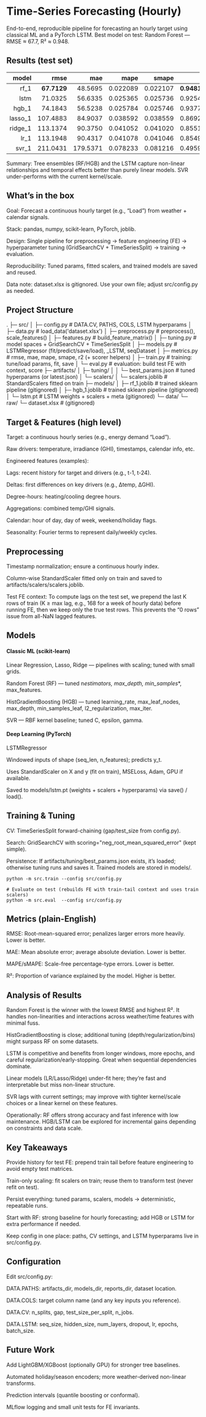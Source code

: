 # Time-Series Forecasting (Hourly)

End-to-end, reproducible pipeline for forecasting an hourly target using classical ML and a PyTorch LSTM.
Best model on test: Random Forest — RMSE ≈ 67.7, R² ≈ 0.948.

## Results (test set)

|   model |        rmse |      mae |     mape |    smape |           r2 |
| ------: | ----------: | -------: | -------: | -------: | -----------: |
|    rf_1 | **67.7129** |  48.5695 | 0.022089 | 0.022107 | **0.948109** |
|    lstm |     71.0325 |  56.6335 | 0.025365 | 0.025736 |     0.925414 |
|   hgb_1 |     74.1843 |  56.5238 | 0.025784 | 0.025746 |     0.937716 |
| lasso_1 |    107.4883 |  84.9037 | 0.038592 | 0.038559 |     0.869241 |
| ridge_1 |    113.1374 |  90.3750 | 0.041052 | 0.041020 |     0.855135 |
|    lr_1 |    113.1948 |  90.4317 | 0.041078 | 0.041046 |     0.854988 |
|   svr_1 |    211.0431 | 179.5371 | 0.078233 | 0.081216 |     0.495928 |

Summary: Tree ensembles (RF/HGB) and the LSTM capture non-linear relationships and temporal effects better than purely linear models. SVR under-performs with the current kernel/scale.

## What’s in the box

Goal: Forecast a continuous hourly target (e.g., “Load”) from weather + calendar signals.

Stack: pandas, numpy, scikit-learn, PyTorch, joblib.

Design: Single pipeline for preprocessing → feature engineering (FE) → hyperparameter tuning (GridSearchCV + TimeSeriesSplit) → training → evaluation.

Reproducibility: Tuned params, fitted scalers, and trained models are saved and reused.

Data note: dataset.xlsx is gitignored. Use your own file; adjust src/config.py as needed.

## Project Structure

.
├─ src/
│  ├─ config.py            # DATA.CV, PATHS, COLS, LSTM hyperparams
│  ├─ data.py              # load_data('dataset.xlsx')
│  ├─ preprocess.py        # preprocess(), scale_features()
│  ├─ features.py          # build_feature_matrix()
│  ├─ tuning.py            # model spaces + GridSearchCV + TimeSeriesSplit
│  ├─ models.py            # LSTMRegressor (fit/predict/save/load), _LSTM, seqDataset
│  ├─ metrics.py           # rmse, mae, mape, smape, r2 (+ scorer helpers)
│  ├─ train.py             # training: tune/load params, fit, save
│  └─ eval.py              # evaluation: build test FE with context, score
├─ artifacts/
│  ├─ tuning/
│  │  └─ best_params.json  # tuned hyperparams (or latest.json)
│  └─ scalers/
│     └─ scalers.joblib    # StandardScalers fitted on train
├─ models/
│  ├─ rf_1.joblib          # trained sklearn pipeline (gitignored)
│  ├─ hgb_1.joblib         # trained sklearn pipeline (gitignored)
│  └─ lstm.pt              # LSTM weights + scalers + meta (gitignored)
└─ data/
   └─ raw/
      └─ dataset.xlsx      # (gitignored)


## Target & Features (high level)

Target: a continuous hourly series (e.g., energy demand “Load”).

Raw drivers: temperature, irradiance (GHI), timestamps, calendar info, etc.

Engineered features (examples):

Lags: recent history for target and drivers (e.g., t-1, t-24).

Deltas: first differences on key drivers (e.g., Δtemp, ΔGHI).

Degree-hours: heating/cooling degree hours.

Aggregations: combined temp/GHI signals.

Calendar: hour of day, day of week, weekend/holiday flags.

Seasonality: Fourier terms to represent daily/weekly cycles.

## Preprocessing

Timestamp normalization; ensure a continuous hourly index.

Column-wise StandardScaler fitted only on train and saved to artifacts/scalers/scalers.joblib.

Test FE context: To compute lags on the test set, we prepend the last K rows of train (K ≥ max lag, e.g., 168 for a week of hourly data) before running FE, then we keep only the true test rows. This prevents the “0 rows” issue from all-NaN lagged features.

## Models

#### Classic ML (scikit-learn)

Linear Regression, Lasso, Ridge — pipelines with scaling; tuned with small grids.

Random Forest (RF) — tuned n*estimators, max_depth, min_samples*\*, max_features.

HistGradientBoosting (HGB) — tuned learning_rate, max_leaf_nodes, max_depth, min_samples_leaf, l2_regularization, max_iter.

SVR — RBF kernel baseline; tuned C, epsilon, gamma.

#### Deep Learning (PyTorch)

LSTMRegressor

Windowed inputs of shape (seq_len, n_features); predicts y_t.

Uses StandardScaler on X and y (fit on train), MSELoss, Adam, GPU if available.

Saved to models/lstm.pt (weights + scalers + hyperparams) via save() / load().

## Training & Tuning

CV: TimeSeriesSplit forward-chaining (gap/test_size from config.py).

Search: GridSearchCV with scoring="neg_root_mean_squared_error" (kept simple).

Persistence: If artifacts/tuning/best_params.json exists, it’s loaded; otherwise tuning runs and saves it. Trained models are stored in models/.

```# Train (tunes if no best_params.json yet; fits models; saves artifacts)
python -m src.train --config src/config.py

# Evaluate on test (rebuilds FE with train-tail context and uses train scalers)
python -m src.eval  --config src/config.py
```

## Metrics (plain-English)

RMSE: Root-mean-squared error; penalizes larger errors more heavily. Lower is better.

MAE: Mean absolute error; average absolute deviation. Lower is better.

MAPE/sMAPE: Scale-free percentage-type errors. Lower is better.

R²: Proportion of variance explained by the model. Higher is better.

## Analysis of Results

Random Forest is the winner with the lowest RMSE and highest R². It handles non-linearities and interactions across weather/time features with minimal fuss.

HistGradientBoosting is close; additional tuning (depth/regularization/bins) might surpass RF on some datasets.

LSTM is competitive and benefits from longer windows, more epochs, and careful regularization/early-stopping. Great when sequential dependencies dominate.

Linear models (LR/Lasso/Ridge) under-fit here; they’re fast and interpretable but miss non-linear structure.

SVR lags with current settings; may improve with tighter kernel/scale choices or a linear kernel on these features.

Operationally: RF offers strong accuracy and fast inference with low maintenance. HGB/LSTM can be explored for incremental gains depending on constraints and data scale.

## Key Takeaways

Provide history for test FE: prepend train tail before feature engineering to avoid empty test matrices.

Train-only scaling: fit scalers on train; reuse them to transform test (never refit on test).

Persist everything: tuned params, scalers, models → deterministic, repeatable runs.

Start with RF: strong baseline for hourly forecasting; add HGB or LSTM for extra performance if needed.

Keep config in one place: paths, CV settings, and LSTM hyperparams live in src/config.py.

## Configuration

Edit src/config.py:

DATA.PATHS: artifacts_dir, models_dir, reports_dir, dataset location.

DATA.COLS: target column name (and any key inputs you reference).

DATA.CV: n_splits, gap, test_size_per_split, n_jobs.

DATA.LSTM: seq_size, hidden_size, num_layers, dropout, lr, epochs, batch_size.

## Future Work

Add LightGBM/XGBoost (optionally GPU) for stronger tree baselines.

Automated holiday/season encoders; more weather-derived non-linear transforms.

Prediction intervals (quantile boosting or conformal).

MLflow logging and small unit tests for FE invariants.
